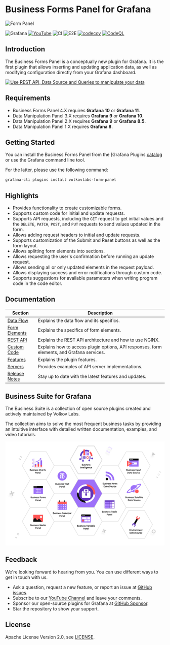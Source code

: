 # Business Forms Panel for Grafana

![Form Panel](https://raw.githubusercontent.com/volkovlabs/volkovlabs-form-panel/main/src/img/panel.png)

![Grafana](https://img.shields.io/badge/Grafana-11.1-orange)
[![YouTube](https://img.shields.io/badge/YouTube-Playlist-red)](https://www.youtube.com/playlist?list=PLPow72ygztmRXSNBxyw0sFnnvNRY_CsSA)
![CI](https://github.com/volkovlabs/volkovlabs-form-panel/workflows/CI/badge.svg)
![E2E](https://github.com/volkovlabs/volkovlabs-form-panel/workflows/E2E/badge.svg)
[![codecov](https://codecov.io/gh/VolkovLabs/volkovlabs-form-panel/branch/main/graph/badge.svg?token=0m6f0ktUar)](https://codecov.io/gh/VolkovLabs/volkovlabs-form-panel)
[![CodeQL](https://github.com/VolkovLabs/volkovlabs-form-panel/actions/workflows/codeql-analysis.yml/badge.svg)](https://github.com/VolkovLabs/volkovlabs-form-panel/actions/workflows/codeql-analysis.yml)

## Introduction

The Business Forms Panel is a conceptually new plugin for Grafana. It is the first plugin that allows inserting and updating application data, as well as modifying configuration directly from your Grafana dashboard.

[![Use REST API, Data Source and Queries to manipulate your data](https://raw.githubusercontent.com/volkovlabs/volkovlabs-form-panel/main/img/tutorial.png)](https://youtu.be/hVy9NfFiI5U)

## Requirements

- Business Forms Panel 4.X requires **Grafana 10** or **Grafana 11**.
- Data Manipulation Panel 3.X requires **Grafana 9** or **Grafana 10**.
- Data Manipulation Panel 2.X requires **Grafana 9** or **Grafana 8.5**.
- Data Manipulation Panel 1.X requires **Grafana 8**.

## Getting Started

You can install the Business Forms Panel from the [Grafana Plugins [catalog](https://grafana.com/grafana/plugins/volkovlabs-form-panel/) or use the Grafana command line tool.

For the latter, please use the following command:

```bash
grafana-cli plugins install volkovlabs-form-panel
```

## Highlights

- Provides functionality to create customizable forms.
- Supports custom code for initial and update requests.
- Supports API requests, including the `GET` request to get initial values and the `DELETE`, `PATCH`, `POST`, and `PUT` requests to send values updated in the form.
- Allows adding request headers to initial and update requests.
- Supports customization of the Submit and Reset buttons as well as the form layout.
- Allows splitting form elements into sections.
- Allows requesting the user's confirmation before running an update request.
- Allows sending all or only updated elements in the request payload.
- Allows displaying success and error notifications through custom code.
- Supports suggestions for available parameters when writing program code in the code editor.

## Documentation

| Section                                                                             | Description                                                                                |
| ----------------------------------------------------------------------------------- | ------------------------------------------------------------------------------------------ |
| [Data Flow](https://volkovlabs.io/plugins/volkovlabs-form-panel/data-flow/)         | Explains the data flow and its specifics.                                                  |
| [Form Elements](https://volkovlabs.io/plugins/volkovlabs-form-panel/form-elements/) | Explains the specifics of form elements.                                                   |
| [REST API](https://volkovlabs.io/plugins/volkovlabs-form-panel/architecture/)       | Explains the REST API architecture and how to use NGINX.                                   |
| [Custom Code](https://volkovlabs.io/plugins/volkovlabs-form-panel/code/)            | Explains how to access plugin options, API responses, form elements, and Grafana services. |
| [Features](https://volkovlabs.io/plugins/volkovlabs-form-panel/features/)           | Explains the plugin features.                                                              |
| [Servers](https://volkovlabs.io/plugins/volkovlabs-form-panel/servers/)             | Provides examples of API server implementations.                                           |
| [Release Notes](https://volkovlabs.io/plugins/volkovlabs-form-panel/release/)       | Stay up to date with the latest features and updates.                                      |

## Business Suite for Grafana

The Business Suite is a collection of open source plugins created and actively maintained by Volkov Labs.

The collection aims to solve the most frequent business tasks by providing an intuitive interface with detailed written documentation, examples, and video tutorials.

[![Business Suite for Grafana](https://raw.githubusercontent.com/VolkovLabs/.github/main/business.png)](https://volkovlabs.io/plugins/)

## Feedback

We're looking forward to hearing from you. You can use different ways to get in touch with us.

- Ask a question, request a new feature, or report an issue at [GitHub issues](https://github.com/volkovlabs/volkovlabs-form-panel/issues).
- Subscribe to our [YouTube Channel](https://www.youtube.com/@volkovlabs) and leave your comments.
- Sponsor our open-source plugins for Grafana at [GitHub Sponsor](https://github.com/sponsors/VolkovLabs).
- Star the repository to show your support.

## License

Apache License Version 2.0, see [LICENSE](https://github.com/volkovlabs/volkovlabs-form-panel/blob/main/LICENSE).
